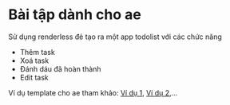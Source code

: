 # Bài tập dành cho ae

Sử dụng renderless đẻ tạo ra một app todolist với các chức năng

- Thêm task
- Xoá task
- Đánh dáu đã hoàn thành
- Edit task

Ví dụ template cho ae tham khảo: [Ví dụ 1](https://www.w3schools.com/howto/tryit.asp?filename=tryhow_js_todo), [Ví dụ 2](https://vuejs.org/v2/examples/todomvc.html),...
